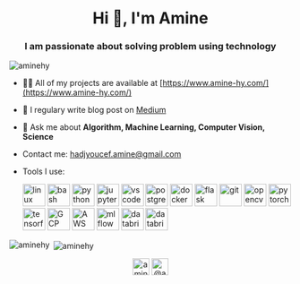 <h1 align="center">Hi 👋, I'm Amine</h1>
<h3 align="center"> I am passionate about solving problem using technology</h3>

<p align="left"> <img src="https://komarev.com/ghpvc/?username=aminehy" alt="aminehy" /> </p>

- 👨‍💻 All of my projects are available at [https://www.amine-hy.com/](https://www.amine-hy.com/)

- 📝 I regulary write blog post on [Medium](https://amine-hy.medium.com/)

- 💬 Ask me about **Algorithm, Machine Learning, Computer Vision, Science**

- Contact me: hadjyoucef.amine@gmail.com

- Tools I use:

  <p align="left">
    <img src="https://www.vectorlogo.zone/logos/linux/linux-ar21.svg" alt="linux" height="40"/>
    <img src="https://www.vectorlogo.zone/logos/gnu_bash/gnu_bash-official.svg" alt="bash" height="40"/>
    <img src="https://www.vectorlogo.zone/logos/python/python-official.svg" alt="python" height="40"/> 
    <img src="https://www.vectorlogo.zone/logos/jupyter/jupyter-ar21.svg" alt="jupyter" height="40"/> 
    <img src="https://www.vectorlogo.zone/logos/visualstudio_code/visualstudio_code-ar21.svg" alt="vscode" height="40"/> 
    <img src="https://www.vectorlogo.zone/logos/postgresql/postgresql-ar21.svg" alt="postgreSQL" height="40"/>
    <img src="https://www.vectorlogo.zone/logos/docker/docker-official.svg" alt="docker" height="40"/>
    <img src="https://www.vectorlogo.zone/logos/pocoo_flask/pocoo_flask-ar21.svg" alt="flask" height="40"/>  
    <img src="https://www.vectorlogo.zone/logos/git-scm/git-scm-icon.svg" alt="git" height="40"/> 
    <img src="https://www.vectorlogo.zone/logos/opencv/opencv-ar21.svg" alt="opencv" height="40"/> 
    <img src="https://www.vectorlogo.zone/logos/pytorch/pytorch-icon.svg" alt="pytorch" height="40"/> 
    <img src="https://www.vectorlogo.zone/logos/tensorflow/tensorflow-ar21.svg" alt="tensorflow" height="40"/>
    <img src="https://www.vectorlogo.zone/logos/google_cloud/google_cloud-ar21.svg" alt="GCP" height="40"/>
    <img src="https://www.vectorlogo.zone/logos/amazon_aws/amazon_aws-ar21.svg" alt="AWS" height="40"/>  
    <img src="https://www.mlflow.org/docs/latest/_static/MLflow-logo-final-black.png" alt="mlflow" height="40"/>  
    <img src="https://www.vectorlogo.zone/logos/databricks/databricks-ar21.svg" alt="databricks" height="40"/>  
    <img src="https://www.vectorlogo.zone/logos/microsoft_azure/microsoft_azure-ar21.svg" alt="databricks" height="40"/>  
  
  
  </p>

<p>
  <img align="left" src="https://github-readme-stats.vercel.app/api/top-langs/?username=aminehy&layout=compact&hide=html" alt="aminehy" />
</p>

<p>&nbsp;<img align="center" src="https://github-readme-stats.vercel.app/api?username=aminehy&show_icons=true" alt="aminehy" /></p>

<p align="center">
<a href="https://linkedin.com/in/aminehy" target="blank"><img align="center" src="https://cdn.jsdelivr.net/npm/simple-icons@3.0.1/icons/linkedin.svg" alt="aminehy" height="30" width="30" /></a>
<a href="https://medium.com/@amine_hy" target="blank"><img align="center" src="https://cdn.jsdelivr.net/npm/simple-icons@3.0.1/icons/medium.svg" alt="@amine_hy" height="30" width="30" /></a>
</p>

